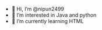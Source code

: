 - 👋 Hi, I’m @nipun2499
- 👀 I’m interested in Java and python
- 🌱 I’m currently learning  HTML


<!---
nipun2499/nipun2499 is a ✨ special ✨ repository because its `README.md` (this file) appears on your GitHub profile.
You can click the Preview link to take a look at your changes.
--->

